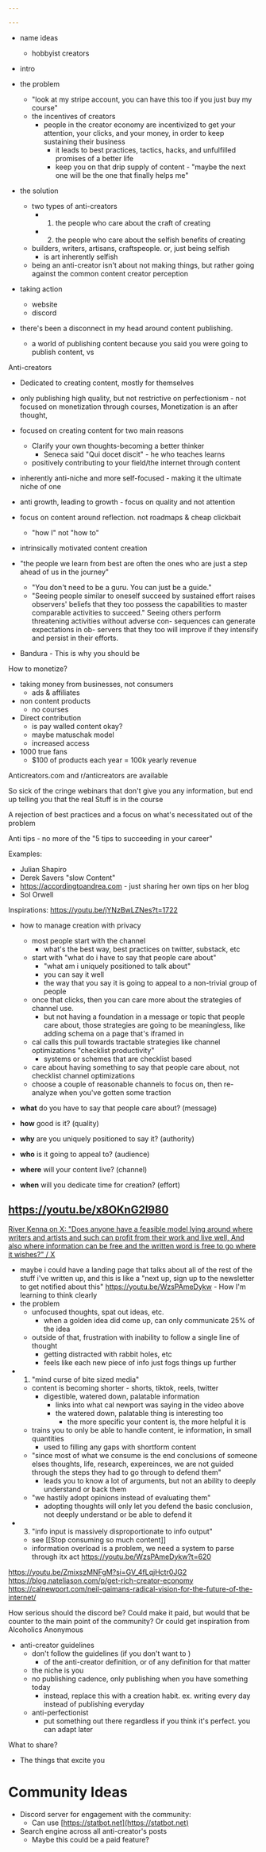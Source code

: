 ```yaml
---

---
```

- name ideas
	- hobbyist creators

- intro
- the problem
	- "look at my stripe account, you can have this too if you just buy my course"
	- the incentives of creators
		- people in the creator economy are incentivized to get your attention, your clicks, and your money, in order to keep sustaining their business
			- it leads to best practices, tactics, hacks, and unfulfilled promises of a better life
			- keep you on that drip supply of content - "maybe the next one will be the one that finally helps me"
- the solution
	- two types of anti-creators
		- 1. the people who care about the craft of creating
		- 2. the people who care about the selfish benefits of creating
	- builders, writers, artisans, craftspeople. or, just being selfish
		- is art inherently selfish
	- being an anti-creator isn't about not making things, but rather going against the common content creator perception
- taking action
	- website
	- discord



- there's been a disconnect in my head around content publishing.
	- a world of publishing content because you said you were going to publish content, vs 

Anti-creators
- Dedicated to creating content, mostly for themselves
- only publishing high quality, but not restrictive on perfectionism - not focused on monetization through courses, Monetization is an after thought,
- focused on creating content for two main reasons 
	- Clarify your own thoughts-becoming a better thinker
		- Seneca said "Qui docet discit" - he who teaches learns
	- positively contributing to your field/the internet through content
- inherently anti-niche and more self-focused - making it the ultimate niche of one
- anti growth, leading to growth - focus on quality and not attention
- focus on content around reflection. not roadmaps & cheap clickbait 
	- "how I" not "how to"
- intrinsically motivated content creation
- "the people we learn from best are often the ones who are just a step ahead of us in the journey"
	- "You don't need to be a guru. You can just be a guide."
	- "Seeing people similar to oneself succeed by sustained effort raises observers' beliefs that they too possess the capabilities to master comparable activities to succeed." 
	Seeing others perform
threatening activities without adverse con-
sequences can generate expectations in ob-
servers that they too will improve if they
intensify and persist in their efforts.

- Bandura
		- This is why you should be 
 
How to monetize?
- taking money from businesses, not consumers
	- ads & affiliates
- non content products 
	- no courses
- Direct contribution 
	- is pay walled content okay? 
	- maybe matuschak model
	- increased access
- 1000 true fans
	- $100 of products each year = 100k yearly revenue

Anticreators.com and r/anticreators are available

So sick of the cringe webinars that don't give you any information, but end up telling you that the real Stuff is in the course 

A rejection of best practices and a focus on what's necessitated out of the problem

Anti tips - no more of the "5 tips to succeeding in your career" 

Examples: 
- Julian Shapiro 
- Derek Savers "slow Content"
- https://accordingtoandrea.com - just sharing her own tips on her blog
- Sol Orwell 

Inspirations:
https://youtu.be/jYNzBwLZNes?t=1722
- how to manage creation with privacy
	- most people start with the channel
		- what's the best way, best practices on twitter, substack, etc
	- start with "what do i have to say that people care about"
		- "what am i uniquely positioned to talk about"
		- you can say it well
		- the way that you say it is going to appeal to a non-trivial group of people
	- once that clicks, then you can care more about the strategies of channel use.
		- but not having a foundation in a message or topic that people care about, those strategies are going to be meaningless, like adding schema on a page that's iframed in
	- cal calls this pull towards tractable strategies like channel optimizations "checklist productivity"
		- systems or schemes that are checklist based
	- care about having something to say that people care about, not checklist channel optimizations
	- choose a couple of reasonable channels to focus on, then re-analyze when you've gotten some traction

- **what** do you have to say that people care about? (message)
- **how** good is it? (quality)
- **why** are you uniquely positioned to say it? (authority)
- **who** is it going to appeal to? (audience)
- **where** will your content live? (channel)
- **when** will you dedicate time for creation? (effort)


https://youtu.be/x8OKnG2l980 
- 
[River Kenna on X: "Does anyone have a feasible model lying around where writers and artists and such can profit from their work and live well, And also where information can be free and the written word is free to go where it wishes?" / X](https://twitter.com/the_wilderless/status/1705158602242097190)
- maybe i could have a landing page that talks about all of the rest of the stuff i've written up, and this is like a "next up, sign up to the newsletter to get notified about this"
https://youtu.be/WzsPAmeDykw - How I'm learning to think clearly
- the problem
	- unfocused thoughts, spat out ideas, etc.
		- when a golden idea did come up, can only communicate 25% of the idea
	- outside of that, frustration with inability to follow a single line of thought
		- getting distracted with rabbit holes, etc
		- feels like each new piece of info just fogs things up further
- 1. "mind curse of bite sized media"
	- content is becoming shorter - shorts, tiktok, reels, twitter
		- digestible, watered down, palatable information
			- links into what cal newport was saying in the video above
			- the watered down, palatable thing is interesting too
				- the more specific your content is, the more helpful it is
	- trains you to only be able to handle content, ie information, in small quantities
		- used to filling any gaps with shortform content
	- "since most of what we consume is the end conclusions of someone elses thoughts, life, research, expereinces, we are not guided through the steps they had to go through to defend them"
		- leads you to know a lot of arguments, but not an ability to deeply understand or back them
	- "we hastily adopt opinions instead of evaluating them"
		- adopting thoughts will only let you defend the basic conclusion, not deeply understand or be able to defend it 
- 3. "info input is massively disproportionate to info output"
	- see [[Stop consuming so much content]]
	- information overload is a problem, we need a system to parse through itx act https://youtu.be/WzsPAmeDykw?t=620


https://youtu.be/ZmixszMNFgM?si=GV_4fLqjHctr0JG2
https://blog.nateliason.com/p/get-rich-creator-economy
https://calnewport.com/neil-gaimans-radical-vision-for-the-future-of-the-internet/



How serious should the discord be? Could make it paid, but would that be counter to the main point of the community? Or could get inspiration from Alcoholics Anonymous

- anti-creator guidelines
	- don't follow the guidelines (if you don't want to )
		- of the anti-creator definition, or of any definition for that matter
	- the niche is you
	- no publishing cadence, only publishing when you have something today
		- instead, replace this with a creation habit. ex. writing every day instead of publishing everyday
	- anti-perfectionist
		- put something out there regardless if you think it's perfect. you can adapt later

What to share?
- The things that excite you

# Community Ideas
- Discord server for engagement with the community:
	- Can use [https://statbot.net](https://statbot.net)
- Search engine across all anti-creator's posts
	- Maybe this could be a paid feature?